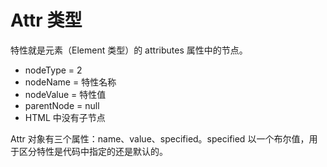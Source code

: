 # Attr 类型

特性就是元素（Element 类型）的 attributes 属性中的节点。

* nodeType = 2
* nodeName = 特性名称
* nodeValue = 特性值
* parentNode = null
* HTML 中没有子节点

Attr 对象有三个属性：name、value、specified。specified 以一个布尔值，用于区分特性是代码中指定的还是默认的。

